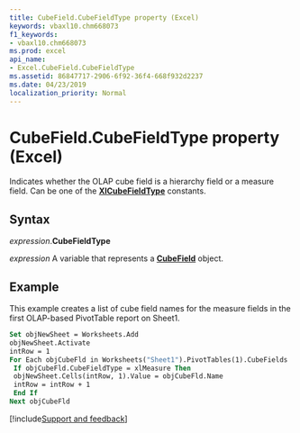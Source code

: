 ```yaml
---
title: CubeField.CubeFieldType property (Excel)
keywords: vbaxl10.chm668073
f1_keywords:
- vbaxl10.chm668073
ms.prod: excel
api_name:
- Excel.CubeField.CubeFieldType
ms.assetid: 86847717-2906-6f92-36f4-668f932d2237
ms.date: 04/23/2019
localization_priority: Normal
---
```



# CubeField.CubeFieldType property (Excel)

Indicates whether the OLAP cube field is a hierarchy field or a measure field. Can be one of the **[XlCubeFieldType](Excel.XlCubeFieldType.md)** constants.


## Syntax

_expression_.**CubeFieldType**

_expression_ A variable that represents a **[CubeField](Excel.CubeField.md)** object.


## Example

This example creates a list of cube field names for the measure fields in the first OLAP-based PivotTable report on Sheet1.

```vb
Set objNewSheet = Worksheets.Add 
objNewSheet.Activate 
intRow = 1 
For Each objCubeFld in Worksheets("Sheet1").PivotTables(1).CubeFields 
 If objCubeFld.CubeFieldType = xlMeasure Then 
 objNewSheet.Cells(intRow, 1).Value = objCubeFld.Name 
 intRow = intRow + 1 
 End If 
Next objCubeFld
```


[!include[Support and feedback](~/includes/feedback-boilerplate.md)]
